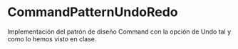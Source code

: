 # CommandPatternUndoRedo
Implementación del patrón de diseño Command con la opción de Undo tal y como lo hemos visto en clase.
